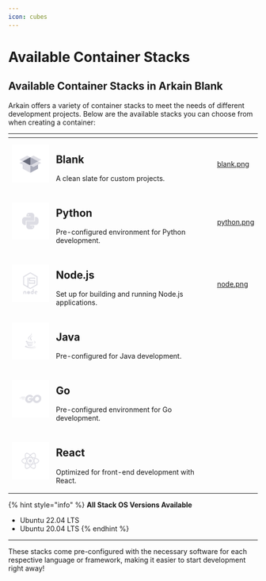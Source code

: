 ```yaml
---
icon: cubes
---
```


# Available Container Stacks

## **Available Container Stacks in Arkain** Blank

Arkain offers a variety of container stacks to meet the needs of different development projects. Below are the available stacks you can choose from when creating a container:

<table data-card-size="large" data-view="cards"><thead><tr><th></th><th></th><th data-hidden></th><th data-hidden data-type="files"></th></tr></thead><tbody><tr><td><img src="../../.gitbook/assets/blank.png" alt="" data-size="original">  </td><td><h2>Blank</h2><p>A clean slate for custom projects.</p></td><td></td><td><a href="../../.gitbook/assets/blank.png">blank.png</a></td></tr><tr><td><img src="../../.gitbook/assets/python.png" alt="">  </td><td><h2>Python</h2><p>Pre-configured environment for Python development.</p></td><td></td><td><a href="../../.gitbook/assets/python.png">python.png</a></td></tr><tr><td><img src="../../.gitbook/assets/node.png" alt="">  </td><td><h2>Node.js</h2><p>Set up for building and running Node.js applications.</p></td><td></td><td><a href="../../.gitbook/assets/node.png">node.png</a></td></tr><tr><td><img src="../../.gitbook/assets/java.png" alt="">  </td><td><h2>Java</h2><p>Pre-configured for Java development.</p></td><td></td><td></td></tr><tr><td><img src="../../.gitbook/assets/go.png" alt=""> </td><td><h2>Go</h2><p>Pre-configured environment for Go development.</p></td><td></td><td></td></tr><tr><td><img src="../../.gitbook/assets/react.png" alt=""> </td><td><h2>React</h2><p>Optimized for front-end development with React.</p></td><td></td><td></td></tr></tbody></table>

{% hint style="info" %}
**All Stack OS Versions Available**

* Ubuntu 22.04 LTS
* Ubuntu 20.04 LTS
{% endhint %}

***

These stacks come pre-configured with the necessary software for each respective language or framework, making it easier to start development right away!

